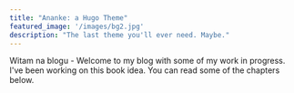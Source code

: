 ```yaml
---
title: "Ananke: a Hugo Theme"
featured_image: '/images/bg2.jpg'
description: "The last theme you'll ever need. Maybe."
---
```

Witam na blogu - Welcome to my blog with some of my work in progress. I've been working on this book idea. You can read some of the chapters below.
